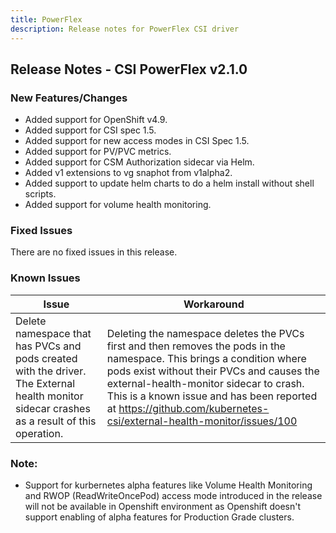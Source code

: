 ```yaml
---
title: PowerFlex
description: Release notes for PowerFlex CSI driver
---
```


## Release Notes - CSI PowerFlex v2.1.0

### New Features/Changes
- Added support for OpenShift v4.9.
- Added support for CSI spec 1.5.
- Added support for new access modes in CSI Spec 1.5.
- Added support for PV/PVC metrics.
- Added support for CSM Authorization sidecar via Helm.
- Added v1 extensions to vg snaphot from v1alpha2.
- Added support to update helm charts to do a helm install without shell scripts.
- Added support for volume health monitoring.

### Fixed Issues

There are no fixed issues in this release.

### Known Issues

| Issue | Workaround |
|-------|------------|
| Delete namespace that has PVCs and pods created with the driver. The External health monitor sidecar crashes as a result of this operation.| Deleting the namespace deletes the PVCs first and then removes the pods in the namespace. This brings a condition where pods exist without their PVCs and causes the external-health-monitor sidecar to crash. This is a known issue and has been reported at https://github.com/kubernetes-csi/external-health-monitor/issues/100|

### Note:

- Support for kurbernetes alpha features like Volume Health Monitoring and RWOP (ReadWriteOncePod) access mode introduced in the release will not be available in Openshift environment as Openshift doesn't support enabling of alpha features for Production Grade clusters.